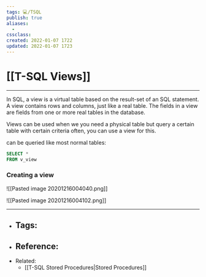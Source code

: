 ```yaml
---
tags: 💻️/TSQL 
publish: true
aliases:
  - 
cssclass: 
created: 2022-01-07 1722
updated: 2022-01-07 1723
---
```


# [[T-SQL Views]]

---

In SQL, a view is a virtual table based on the result-set of an SQL statement. A view contains rows and columns, just like a real table. The fields in a view are fields from one or more real tables in the database.

Views can be used when we you need a physical table but query a certain table with certain criteria often, you can use a view for this.

can be queried like most normal tables:

```sql
SELECT *
FROM v_view
```

### Creating a view

![[Pasted image 20201216004040.png]]

![[Pasted image 20201216004102.png]]

---

- Tags: 
	- 
- Reference:
	- 
- Related:
	- [[T-SQL Stored Procedures|Stored Procedures]]
